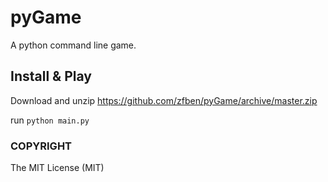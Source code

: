 # pyGame

A python command line game.

## Install & Play

Download and unzip https://github.com/zfben/pyGame/archive/master.zip

run `python main.py`

### COPYRIGHT

The MIT License (MIT)
